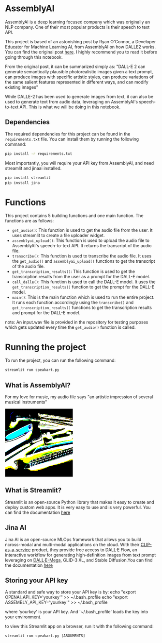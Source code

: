 # AssemblyAI
AssemblyAI is a deep learning focused company which was originally an NLP
company. One of their most popular products is their speech to text API. 

This project is based of an astonishing post by Ryan O'Connor, a Developer Educator for Machine Learning AI, from AssemblyAI on how DALLE2 works. You can find the original post [here](https://www.assemblyai.com/blog/how-dall-e-2-actually-works/). I highly recommend you to read it before going through this notebook.

From the original post, it can be summarized simply as: "DALL-E 2 can generate semantically plausible photorealistic images given a text prompt, can produce images with specific artistic styles, can produce variations of the same salient features represented in different ways, and can modify existing images"

While DALLE-2 has been used to generate images from text, it can also be used to generate text from audio data, leveraging on AssemblyAI's speech-to-text API. This is what we will be doing in this notebook.

## Dependencies
The required dependencies for this project can be found in the `requirements.txt` file. You can install them by running the following command:

```bash
pip install -r requirements.txt
```
Most importantly, you will require your API key from AssemblyAI, and need streamlit and jinaai installed.
```bash
pip install streamlit
pip install jina
```

# Functions
This project contains 5 building functions and one main function. The functions are as follows:
- `get_audio()`: This function is used to get the audio file from the user. It uses streamlit to create a file uploader widget.
- `assemblyai_upload()`: This function is used to upload the audio file to AssemblyAI's speech-to-text API. It returns the transcript of the audio file.
- `transcribe()`: This function is used to transcribe the audio file. It uses the `get_audio()` and `assemblyai_upload()` functions to get the transcript of the audio file.
- `get_transcription_results()`: This function is used to get the transcription results from the user as a prompt for the DALL-E model.
- `call_dalle()`: This function is used to call the DALL-E model. It uses the `get_transcription_results()` function to get the prompt for the DALL-E model.
- `main()`: This is the main function which is used to run the entire project. It runs each function accordingly using the `transcribe()` and `get_transcription_results()` functions to get the transcription results and prompt for the DALL-E model.

note: An input.wav file is provided in the repository for testing purposes which gets updated every time the `get_audio()` function is called.

# Running the project
To run the project, you can run the following command:
```bash
streamlit run speakart.py
```

## What is AssemblyAI?
For my love for music, my audio file says "an artistic impression of several musical instruments"

![image info](./image.png)

## What is Streamlit?
Streamlit is an open-source Python library that makes it easy to create and deploy custom web apps. It is very easy to use and is very powerful. You can find the documentation [here](https://docs.streamlit.io/en/stable/)

## Jina AI
Jina AI is an open-source MLOps framework that allows you to build ncross-modal and multi-modal applications on the cloud. With their [CLIP-as-a-service](https://clip-as-service.jina.ai/) product, they provide free access to DALL·E Flow, an interactive workflow for generating high-definition images from text prompt leveraging on [DALL·E-Mega](https://github.com/borisdayma/dalle-mini), GLID-3 XL, and Stable Diffusion.You can find the documentation [here](https://github.com/jina-ai/dalle-flow/)

## Storing your API key
A standard and safe way to store your API key is by:
echo "export OPENAI_API_KEY='yourkey'" >> ~/.bash_profile
echo "export ASSEMBLY_API_KEY='yourkey'" >> ~/.bash_profile

where 'yourkey' is your API key. And '~/.bash_profile' loads the key into your environment.

to view this Streamlit app on a browser, run it with the following
  command:

    streamlit run speakart.py [ARGUMENTS]